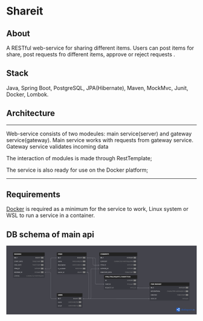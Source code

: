# Shareit

## About
A RESTful web-service for sharing different items. Users can post items for share, post requests fro different items, approve or reject requests .

## Stack
Java, Spring Boot, PostgreSQL, JPA(Hibernate), Maven, MockMvc, Junit, Docker, Lombok.

## Architecture
_______________________________________________________________
Web-service consists of two modeules: main service(server) and gateway service(gateway). 
Main service works with requests from gateway service. Gateway service validates incoming data

The interaction of modules is made through RestTemplate;

The service is also ready for use on the Docker platform;
_______________________________________________________________

## Requirements
[Docker](https://www.docker.com/) is required as a minimum for the service to work, Linux system or WSL to run a service in a container. 

## DB schema of main api
![Screenshot](schema.png)
